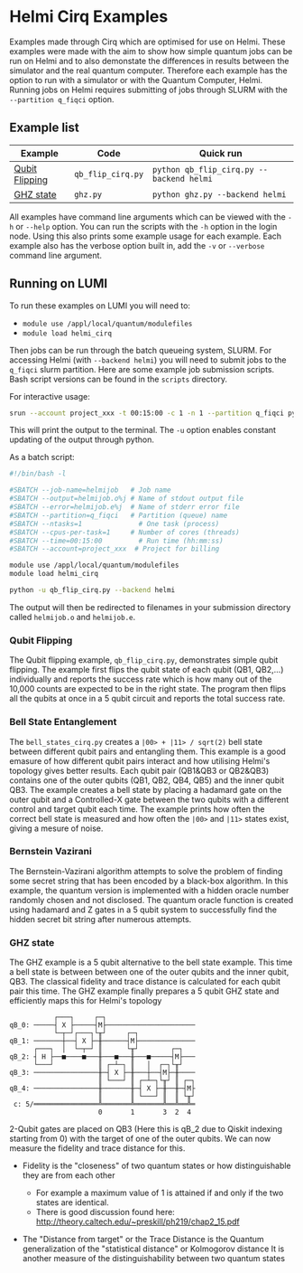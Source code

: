 # Helmi Cirq Examples

Examples made through Cirq which are optimised for use on Helmi. These examples were made with the aim to show how simple quantum jobs can be run on Helmi and to also demonstate the differences in results between the simulator and the real quantum computer. Therefore each example has the option to run with a simulator or with the Quantum Computer, Helmi. Running jobs on Helmi requires submitting of jobs through SLURM with the `--partition q_fiqci` option. 

## Example list

| Example                            | Code              | Quick run                                |
|------------------------------------|-------------------|------------------------------------------|
| [Qubit Flipping]( #qubit-flipping) | `qb_flip_cirq.py` | `python qb_flip_cirq.py --backend helmi` |
| [GHZ state]( #ghz-state)           | `ghz.py`          | `python ghz.py --backend helmi`          |

All examples have command line arguments which can be viewed with the `-h` or `--help` option. You can run the scripts with the `-h` option in the login node. Using this also prints some example usage for each example. Each example also has the verbose option built in, add the `-v` or `--verbose` command line argument. 

## Running on LUMI


To run these examples on LUMI you will need to:

- `module use /appl/local/quantum/modulefiles`
- `module load helmi_cirq`

Then jobs can be run through the batch queueing system, SLURM. For accessing Helmi (with `--backend helmi`) you will need to submit jobs to the `q_fiqci` slurm partition. Here are some example job submission scripts. Bash script versions can be found in the `scripts` directory. 

For interactive usage:

```bash
srun --account project_xxx -t 00:15:00 -c 1 -n 1 --partition q_fiqci python -u qb_flip_cirq.py --backend helmi
```

This will print the output to the terminal. The `-u` option enables constant updating of the output through python. 


As a batch script:


```bash
#!/bin/bash -l

#SBATCH --job-name=helmijob   # Job name
#SBATCH --output=helmijob.o%j # Name of stdout output file
#SBATCH --error=helmijob.e%j  # Name of stderr error file
#SBATCH --partition=q_fiqci   # Partition (queue) name
#SBATCH --ntasks=1              # One task (process)
#SBATCH --cpus-per-task=1     # Number of cores (threads)
#SBATCH --time=00:15:00         # Run time (hh:mm:ss)
#SBATCH --account=project_xxx  # Project for billing

module use /appl/local/quantum/modulefiles
module load helmi_cirq

python -u qb_flip_cirq.py --backend helmi
```

The output will then be redirected to filenames in your submission directory called `helmijob.o` and `helmijob.e`. 


### Qubit Flipping

The Qubit flipping example, `qb_flip_cirq.py`, demonstrates simple qubit flipping. The example first flips the qubit state of each qubit (QB1, QB2,...) individually and reports the success rate which is how many out of the 10,000 counts are expected to be in the right state. The program then flips all the qubits at once in a 5 qubit circuit and reports the total success rate. 



### Bell State Entanglement

The `bell_states_cirq.py` creates a `|00> + |11> / sqrt(2)` bell state between different qubit pairs and entangling them. This example is a good emasure of how different qubit pairs interact and how utilising Helmi's topology gives better results. Each qubit pair (QB1&QB3 or QB2&QB3) contains one of the outer qubits (QB1, QB2, QB4, QB5) and the inner qubit QB3. The example creates a bell state by placing a hadamard gate on the outer qubit and a Controlled-X gate between the two qubits with a different control and target qubit each time. The example prints how often the correct bell state is measured and how often the `|00>` and `|11>` states exist, giving a mesure of noise. 


### Bernstein Vazirani

The Bernstein-Vazirani algorithm attempts to solve the problem of finding some secret string that has been encoded by a black-box algorithm. In this example, the quantum version is implemented with a hidden oracle number randomly chosen and not disclosed. The quantum oracle function is created using hadamard and Z gates in a 5 qubit system to successfully find the hidden secret bit string after numerous attempts. 

### GHZ state 

The GHZ example is a 5 qubit alternative to the bell state example. This time a bell state is between between one of the outer qubits and the inner qubit, QB3. The classical fidelity and trace distance is calculated for each qubit pair this time. The GHZ example finally prepares a 5 qubit GHZ state and efficiently maps this for Helmi's topology 

```
           ┌───┐     ┌─┐                      
qB_0: ─────┤ X ├─────┤M├──────────────────────
           └─┬─┘┌───┐└╥┘     ┌─┐              
qB_1: ───────┼──┤ X ├─╫──────┤M├──────────────
      ┌───┐  │  └─┬─┘ ║      └╥┘        ┌─┐   
qB_2: ┤ H ├──■────■───╫───■───╫───■─────┤M├───
      └───┘           ║ ┌─┴─┐ ║   │  ┌─┐└╥┘   
qB_3: ────────────────╫─┤ X ├─╫───┼──┤M├─╫────
                      ║ └───┘ ║ ┌─┴─┐└╥┘ ║ ┌─┐
qB_4: ────────────────╫───────╫─┤ X ├─╫──╫─┤M├
                      ║       ║ └───┘ ║  ║ └╥┘
 c: 5/════════════════╩═══════╩═══════╩══╩══╩═
                      0       1       3  2  4 

```

2-Qubit gates are placed on QB3 (Here this is qB_2 due to Qiskit indexing starting from 0) with the target of one of the outer qubits. We can now measure the fidelity and trace distance for this. 

- Fidelity is the "closeness" of two quantum states or how distinguishable they are from each other 
    - For example a maximum value of 1 is attained if and only if the two states are identical. 
    - There is good discussion found here: http://theory.caltech.edu/~preskill/ph219/chap2_15.pdf

- The "Distance from target" or the Trace Distance is the Quantum generalization of the "statistical distance"
    or Kolmogorov distance
    It is another measure of the distinguishability between two quantum states











